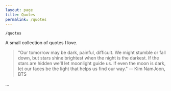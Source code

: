 ```yaml
---
layout: page
title: Quotes
permalink: /quotes
---
```


`/quotes`

A small collection of quotes I love.

> "Our tomorrow may be dark, painful, difficult. We might stumble or fall down, but stars shine brightest when the night is the darkest. If the stars are hidden we'll let moonlight guide us. If even the moon is dark, let our faces be the light that helps us find our way." 
-- Kim NamJoon, BTS

...

<style>
  .wrapper {
    max-width: 58em;
  }
</style>
